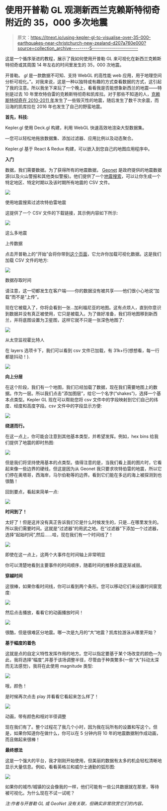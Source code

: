 # 使用开普勒 GL 观测新西兰克赖斯特彻奇附近的 35，000 多次地震

> 原文：<https://itnext.io/using-kepler-gl-to-visualise-over-35-000-earthquakes-near-christchurch-new-zealand-d207a760e000?source=collection_archive---------5----------------------->

这是一个循序渐进的教程，展示了我如何使用开普勒 GL 来可视化在新西兰克赖斯特彻奇或其周围 14 年左右的时间里发生的 35，000 次地震。

开普勒。 *gl* 是一款数据不可知、支持 WebGL 的高性能 web 应用，用于地理空间分析可视化。”。对我来说，这是一种以独特或有趣的方式查看数据的方式，这引起了我的注意。所以我坐下来玩了一个晚上，看看我是否能想象新西兰的地震——特别是过去 10 年里坎特伯雷的克赖斯特彻奇和凯库拉。对于那些不知道的人，[克赖斯特彻奇在 2010-2011 年](https://en.wikipedia.org/wiki/2011_Christchurch_earthquake)发生了一些毁灭性的地震，随后发生了数千次余震，而沿海的凯库拉在 2016 年也发生了自己的野蛮地震。

**首先，科技:**

Kepler.gl 使用 Deck.gl 构建，利用 WebGL 快速高效地渲染大型数据集。

—您可以轻松地拖放数据集、添加过滤器、应用比例以及动态聚合。

Kepler.gl 基于 React & Redux 构建，可以嵌入到您自己的地图应用程序中。

**入门**

数据，我们需要数据。为了获得所有的地震数据， [Geonet](https://geonet.org.nz/) 是政府提供的地震数据源(以及火山警报和其他类似警报)。他们提供了一个[地震搜索](https://quakesearch.geonet.org.nz/)，可以让你生成一个特定地区、特定时期以及该时期所有地震的 CSV 文件。

![](img/cb592118b32cea048d54f88c77fcf4d0.png)

使用地震搜索过滤坎特伯雷地震

这提供了一个 CSV 文件的下载链接，其示例内容如下所示:

![](img/187a79b3a01e54ee501896c4d1cc7fbf.png)

这么多地震

上传数据

点击开普勒上的“开始”会将你带到[这个页面](https://kepler.gl/demo)，它允许你加载可视化数据。这是我们加载 CSV 文件的地方:

![](img/bd05469ccb6056183182033df1de319d.png)

数据存取时间

请注意，这一切都发生在客户端——你的数据没有被共享——他们很小心地说“加载”而不是“上传”。

现在它被载入了，你将会看到一张…加利福尼亚的地图。这有点烦人，直到你意识到数据并没有真正被使用，它只是被载入。为了做好准备，我们将地图移到新西兰，并将底图设置为卫星图，这样它就不只是一张深色地图了:

![](img/620c005dc1fa18c036c6932382a5fc7f.png)

从太空监视霍比特人

在 layers 选项卡下，我们可以看到 csv 文件已加载，有 31k+行(想想看，每一行都是抖动！).

![](img/9e44b1d77554df274975e39835d5e543.png)

**向上分层**

在这个阶段，我们有一个地图，我们已经加载了数据，现在我们需要地图上的数据。作为一层。所以我们点击“添加图层”，给它一个名字(“shakes”)，选择一个基本点类型。Kepler GL 现在可以帮助您将 csv 文件中的字段映射到它们自己的纬度、经度和高度字段。csv 文件中的字段显示方便:

![](img/ba0d3568f24f5e349616f344cab47611.png)

**绕道而行。**

在这一点上，你可能会注意到其他基本类型，并希望发挥。例如，hex bins 给我们提供了地震的即时热图:

![](img/b74a7d32b6974d4f7611364d68cf6f44.png)

但是我们将坚持使用基本的点类型。值得注意的是，当我们看上面的图片时，它看起来像一些边界的硬线，但这是因为从 Geonet 我只要求坎特伯雷的地震，所以它们停在奥塔哥，西海岸，马尔伯勒等的边界。看到它们能在多远的海上被探测到也很酷！

回到要点，看起来简单一点:

![](img/097889f256fc5e7983379ebb26adb964.png)

**时间到了！**

太好了！但是这并没有真正告诉我们它是什么时候发生的，只是…在哪里发生的。所以我们需要时间。这就是“过滤器”的用武之地。在“过滤器”下添加一个过滤器，选择“起始时间”,然后……哇，现在我们有一个时间线了！

![](img/a81a3552c7b0dffde822ea0395c002ca.png)

即使在这一点上，这两个大事件在时间轴上非常明显

你可以清楚地看到主要事件的时间顺序，随着时间的推移余震逐渐减弱。

**穿越时间**

这很棒，如果你看时间线，你可以看到两个条形。您可以移动它们来设置时间窗宽度:

![](img/9b7332479bccad889409ee7793334c7f.png)

然后点击播放，看看它的动画播放时间！

![](img/9f5ad796f71acb55e70449468a15f440.png)

很酷，但是很难区分地震。哪一次是九月的“大”地震？凯库拉游泳从哪里开始？

**基于幅度的着色**

这就是点的自定义特性发挥作用的地方。您可以指定要基于某个场改变的颜色—为此，我将选择“幅度”,并基于该场调整半径，尽管由于种类繁多(一些“大”抖动太深而无法感觉)，我将在此使用 magnitude 类型:

![](img/755a39a204e39f2a887e09a76e631977.png)

哦，颜色！

是时候再次点击 play 并看看它看起来怎么样了！

![](img/be852bb601559a0980cbd99453269e6a.png)

动画，带有颜色和相对半径调整

现在我们有了。整个过程花了我几个小时，因为我在玩所有的设置和写这个。但是，如果你知道你在做什么，你可以在 5 分钟内将 10 年的地震数据制作成动画，而且做起来很棒！

**最终想法**

这是一个强大的平台，我才刚刚开始使用，但美丽的数据有太多的机会轻松清晰地显示大量信息。例如，看看英格兰和威尔士通勤的弧形图:

![](img/3f2b5843b68552085f97564bb0e9e3cc.png)

如果你的城市/城镇的议会像我的一样，他们可能有一些公共数据就在那里，等待被可视化。为什么现在不试一试呢？

*注:作者与开普勒 GL 或 GeoNet 没有关联，但确实非常欣赏它们的内容。*